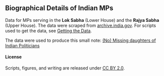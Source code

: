 ## Biographical Details of Indian MPs

Data for MPs serving in the **Lok Sabha** (Lower House) and the **Rajya Sabha** (Upper House). The data were scraped from [archive.india.gov](http://www.archive.india.gov.in/govt/). For scripts used to get the data, see [Getting the Data](get_data/README.md). 

The data were used to produce this small note: [(No) Missing daughters of Indian Politicians](http://gbytes.gsood.com/2014/06/29/missing-daughters-of-indian-politicians/)

#### License

Scripts, figures, and writing are released under [CC BY 2.0](https://creativecommons.org/licenses/by/2.0/). 